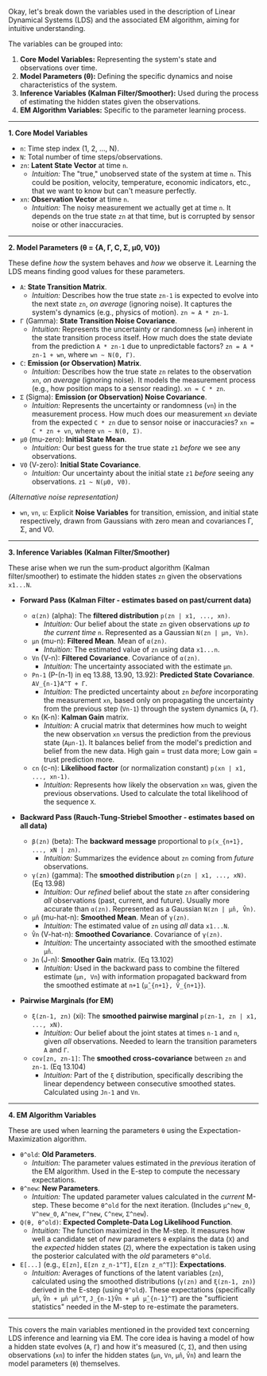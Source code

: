 Okay, let's break down the variables used in the description of Linear Dynamical Systems (LDS) and the associated EM algorithm, aiming for intuitive understanding.

The variables can be grouped into:
1.  **Core Model Variables:** Representing the system's state and observations over time.
2.  **Model Parameters (θ):** Defining the specific dynamics and noise characteristics of the system.
3.  **Inference Variables (Kalman Filter/Smoother):** Used during the process of estimating the hidden states given the observations.
4.  **EM Algorithm Variables:** Specific to the parameter learning process.

---

**1. Core Model Variables**

*   `n`: Time step index (1, 2, ..., N).
*   `N`: Total number of time steps/observations.
*   `zn`: **Latent State Vector** at time `n`.
    *   *Intuition:* The "true," unobserved state of the system at time `n`. This could be position, velocity, temperature, economic indicators, etc., that we want to know but can't measure perfectly.
*   `xn`: **Observation Vector** at time `n`.
    *   *Intuition:* The noisy measurement we actually get at time `n`. It depends on the true state `zn` at that time, but is corrupted by sensor noise or other inaccuracies.

---

**2. Model Parameters (θ = {Α, Γ, C, Σ, μ0, V0})**

These define *how* the system behaves and *how* we observe it. Learning the LDS means finding good values for these parameters.

*   `A`: **State Transition Matrix**.
    *   *Intuition:* Describes how the true state `zn-1` is expected to evolve into the next state `zn`, *on average* (ignoring noise). It captures the system's dynamics (e.g., physics of motion). `zn ≈ A * zn-1`.
*   `Γ` (Gamma): **State Transition Noise Covariance**.
    *   *Intuition:* Represents the uncertainty or randomness (`wn`) inherent in the state transition process itself. How much does the state deviate from the prediction `A * zn-1` due to unpredictable factors? `zn = A * zn-1 + wn`, where `wn ~ N(0, Γ)`.
*   `C`: **Emission (or Observation) Matrix**.
    *   *Intuition:* Describes how the true state `zn` relates to the observation `xn`, *on average* (ignoring noise). It models the measurement process (e.g., how position maps to a sensor reading). `xn ≈ C * zn`.
*   `Σ` (Sigma): **Emission (or Observation) Noise Covariance**.
    *   *Intuition:* Represents the uncertainty or randomness (`vn`) in the measurement process. How much does our measurement `xn` deviate from the expected `C * zn` due to sensor noise or inaccuracies? `xn = C * zn + vn`, where `vn ~ N(0, Σ)`.
*   `μ0` (mu-zero): **Initial State Mean**.
    *   *Intuition:* Our best guess for the true state `z1` *before* we see any observations.
*   `V0` (V-zero): **Initial State Covariance**.
    *   *Intuition:* Our uncertainty about the initial state `z1` *before* seeing any observations. `z1 ~ N(μ0, V0)`.

*(Alternative noise representation)*
*   `wn`, `vn`, `u`: Explicit **Noise Variables** for transition, emission, and initial state respectively, drawn from Gaussians with zero mean and covariances Γ, Σ, and V0.

---

**3. Inference Variables (Kalman Filter/Smoother)**

These arise when we run the sum-product algorithm (Kalman filter/smoother) to estimate the hidden states `zn` given the observations `x1...N`.

*   **Forward Pass (Kalman Filter - estimates based on past/current data)**
    *   `α(zn)` (alpha): The **filtered distribution** `p(zn | x1, ..., xn)`.
        *   *Intuition:* Our belief about the state `zn` given observations *up to the current time* `n`. Represented as a Gaussian `N(zn | μn, Vn)`.
    *   `μn` (mu-n): **Filtered Mean**. Mean of `α(zn)`.
        *   *Intuition:* The estimated value of `zn` using data `x1...n`.
    *   `Vn` (V-n): **Filtered Covariance**. Covariance of `α(zn)`.
        *   *Intuition:* The uncertainty associated with the estimate `μn`.
    *   `Pn-1` (P-(n-1) in eq 13.88, 13.90, 13.92): **Predicted State Covariance**. `AV_{n-1}A^T + Γ`.
        *   *Intuition:* The predicted uncertainty about `zn` *before* incorporating the measurement `xn`, based only on propagating the uncertainty from the previous step (`Vn-1`) through the system dynamics (`A`, `Γ`).
    *   `Kn` (K-n): **Kalman Gain** matrix.
        *   *Intuition:* A crucial matrix that determines how much to weight the new observation `xn` versus the prediction from the previous state (`Aμn-1`). It balances belief from the model's prediction and belief from the new data. High gain = trust data more; Low gain = trust prediction more.
    *   `cn` (c-n): **Likelihood factor** (or normalization constant) `p(xn | x1, ..., xn-1)`.
        *   *Intuition:* Represents how likely the observation `xn` was, given the previous observations. Used to calculate the total likelihood of the sequence `X`.

*   **Backward Pass (Rauch-Tung-Striebel Smoother - estimates based on all data)**
    *   `β(zn)` (beta): The **backward message** proportional to `p(x_{n+1}, ..., xN | zn)`.
        *   *Intuition:* Summarizes the evidence about `zn` coming from *future* observations.
    *   `γ(zn)` (gamma): The **smoothed distribution** `p(zn | x1, ..., xN)`. (Eq 13.98)
        *   *Intuition:* Our *refined* belief about the state `zn` after considering *all* observations (past, current, and future). Usually more accurate than `α(zn)`. Represented as a Gaussian `N(zn | μ̂n, V̂n)`.
    *   `μ̂n` (mu-hat-n): **Smoothed Mean**. Mean of `γ(zn)`.
        *   *Intuition:* The estimated value of `zn` using *all* data `x1...N`.
    *   `V̂n` (V-hat-n): **Smoothed Covariance**. Covariance of `γ(zn)`.
        *   *Intuition:* The uncertainty associated with the smoothed estimate `μ̂n`.
    *   `Jn` (J-n): **Smoother Gain** matrix. (Eq 13.102)
        *   *Intuition:* Used in the backward pass to combine the filtered estimate (`μn, Vn`) with information propagated backward from the smoothed estimate at `n+1` (`μ̂_{n+1}, V̂_{n+1}`).

*   **Pairwise Marginals (for EM)**
    *   `ξ(zn-1, zn)` (xi): The **smoothed pairwise marginal** `p(zn-1, zn | x1, ..., xN)`.
        *   *Intuition:* Our belief about the joint states at times `n-1` and `n`, given *all* observations. Needed to learn the transition parameters `A` and `Γ`.
    *   `cov[zn, zn-1]`: The **smoothed cross-covariance** between `zn` and `zn-1`. (Eq 13.104)
        *   *Intuition:* Part of the `ξ` distribution, specifically describing the linear dependency between consecutive smoothed states. Calculated using `Jn-1` and `Vn`.

---

**4. EM Algorithm Variables**

These are used when learning the parameters `θ` using the Expectation-Maximization algorithm.

*   `θ^old`: **Old Parameters**.
    *   *Intuition:* The parameter values estimated in the *previous* iteration of the EM algorithm. Used in the E-step to compute the necessary expectations.
*   `θ^new`: **New Parameters**.
    *   *Intuition:* The updated parameter values calculated in the *current* M-step. These become `θ^old` for the next iteration. (Includes `μ^new_0`, `V^new_0`, `A^new`, `Γ^new`, `C^new`, `Σ^new`).
*   `Q(θ, θ^old)`: **Expected Complete-Data Log Likelihood Function**.
    *   *Intuition:* The function maximized in the M-step. It measures how well a candidate set of *new* parameters `θ` explains the data (`X`) and the *expected* hidden states (`Z`), where the expectation is taken using the posterior calculated with the *old* parameters `θ^old`.
*   `E[...]` (e.g., `E[zn]`, `E[zn z_n-1^T]`, `E[zn z_n^T]`): **Expectations**.
    *   *Intuition:* Averages of functions of the latent variables (`zn`), calculated using the smoothed distributions (`γ(zn)` and `ξ(zn-1, zn)`) derived in the E-step (using `θ^old`). These expectations (specifically `μ̂n`, `V̂n + μ̂n μ̂n^T`, `J_{n-1}V̂n + μ̂n μ̂_{n-1}^T`) are the "sufficient statistics" needed in the M-step to re-estimate the parameters.

---

This covers the main variables mentioned in the provided text concerning LDS inference and learning via EM. The core idea is having a model of how a hidden state evolves (`A`, `Γ`) and how it's measured (`C`, `Σ`), and then using observations (`xn`) to infer the hidden states (`μn`, `Vn`, `μ̂n`, `V̂n`) and learn the model parameters (`θ`) themselves.